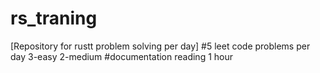 # rs_traning
[Repository for rustt problem solving per day]
#5 leet code problems per day 
  3-easy
  2-medium
#documentation reading 1 hour 
